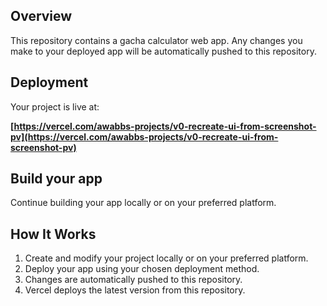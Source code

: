 
## Overview

This repository contains a gacha calculator web app. Any changes you make to your deployed app will be automatically pushed to this repository.

## Deployment

Your project is live at:

**[https://vercel.com/awabbs-projects/v0-recreate-ui-from-screenshot-pv](https://vercel.com/awabbs-projects/v0-recreate-ui-from-screenshot-pv)**

## Build your app

Continue building your app locally or on your preferred platform.

## How It Works

1. Create and modify your project locally or on your preferred platform.
2. Deploy your app using your chosen deployment method.
3. Changes are automatically pushed to this repository.
4. Vercel deploys the latest version from this repository.
